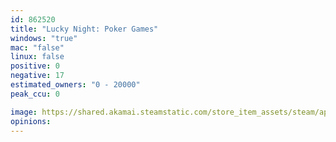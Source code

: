 ```yaml
---
id: 862520
title: "Lucky Night: Poker Games"
windows: "true"
mac: "false"
linux: false
positive: 0
negative: 17
estimated_owners: "0 - 20000"
peak_ccu: 0

image: https://shared.akamai.steamstatic.com/store_item_assets/steam/apps/862520/header.jpg?t=1596521772
opinions:
---
```

